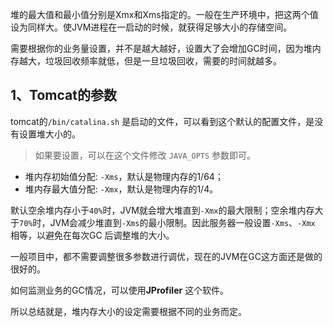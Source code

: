 堆的最大值和最小值分别是Xmx和Xms指定的。一般在生产环境中，把这两个值设为同样大。使JVM进程在一启动的时候，就获得足够大小的存储空间。

需要根据你的业务量设置，并不是越大越好，设置大了会增加GC时间，因为堆内存越大，垃圾回收频率就低，但是一旦垃圾回收，需要的时间就越多。



## 1、Tomcat的参数

tomcat的`/bin/catalina.sh` 是启动的文件，可以看到这个默认的配置文件，是没有设置堆大小的。

> 如果要设置，可以在这个文件修改 `JAVA_OPTS` 参数即可。

- 堆内存初始值分配: `-Xms`，默认是物理内存的1/64；
- 堆内存最大值分配: `-Xmx`，默认是物理内存的1/4。

默认空余堆内存小于`40%`时，JVM就会增大堆直到`-Xmx`的最大限制；空余堆内存大于`70%`时，JVM会减少堆直到`-Xms`的最小限制。因此服务器一般设置`-Xms`、`-Xmx` 相等，以避免在每次GC 后调整堆的大小。



一般项目中，都不需要调整很多参数进行调优，现在的JVM在GC这方面还是做的很好的。



如何监测业务的GC情况，可以使用**JProfiler** 这个软件。



所以总结就是，堆内存大小的设定需要根据不同的业务而定。



